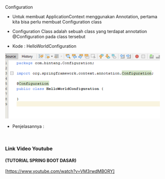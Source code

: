 Configuration
* Untuk membuat ApplicationContext menggunakan Annotation, pertama kita bisa perlu membuat Configuration class
* Configuration Class adalah sebuah class yang terdapat annotation @Configuration pada class tersebut

* Kode : HelloWorldConfiguration

![Img 1](image/8.PNG)

* Penjelasannya :



 
### Link Video Youtube
#### (TUTORIAL SPRING BOOT DASAR)
[https://www.youtube.com/watch?v=VM3rwdMBORY]
